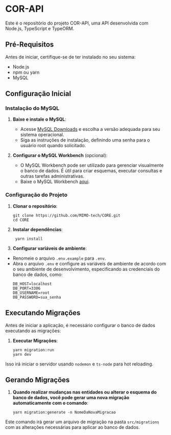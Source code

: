 # COR-API

Este é o repositório do projeto COR-API, uma API desenvolvida com Node.js, TypeScript e TypeORM.

## Pré-Requisitos

Antes de iniciar, certifique-se de ter instalado no seu sistema:
- Node.js
- npm ou yarn
- MySQL

## Configuração Inicial

### Instalação do MySQL

1. **Baixe e instale o MySQL**:
   - Acesse [MySQL Downloads](https://dev.mysql.com/downloads/) e escolha a versão adequada para seu sistema operacional.
   - Siga as instruções de instalação, definindo uma senha para o usuário root quando solicitado.

2. **Configurar o MySQL Workbench** (opcional):
   - O MySQL Workbench pode ser utilizado para gerenciar visualmente o banco de dados. É útil para criar esquemas, executar consultas e outras tarefas administrativas.
   - Baixe o MySQL Workbench [aqui](https://dev.mysql.com/downloads/workbench/).

### Configuração do Projeto

1. **Clonar o repositório**:
   ```
   git clone https://github.com/MIMO-tech/CORE.git
   cd CORE
    ```

2. **Instalar dependências**:
    ```
     yarn install
    ```

3. **Configurar variáveis de ambiente**:
- Renomeie o arquivo `.env.example` para `.env`.
- Abra o arquivo `.env` e configure as variáveis de ambiente de acordo com o seu ambiente de desenvolvimento, especificando as credenciais do banco de dados, como:
  ```
  DB_HOST=localhost
  DB_PORT=3306
  DB_USERNAME=root
  DB_PASSWORD=sua_senha
  ```

## Executando Migrações

Antes de iniciar a aplicação, é necessário configurar o banco de dados executando as migrações:

1. **Executar Migrações**:
   ```
   yarn migration:run
   yarn dev
   ```

Isso irá iniciar o servidor usando `nodemon` e `ts-node` para hot reloading.

## Gerando Migrações

1. **Quando realizar mudanças nas entidades ou alterar o esquema do banco de dados, você pode gerar uma nova migração automaticamente com o comando**:
   ```
   yarn migration:generate -n NomeDaNovaMigracao
   ```

  Este comando irá gerar um arquivo de migração na pasta `src/migrations` com as alterações necessárias para aplicar ao banco de dados.
